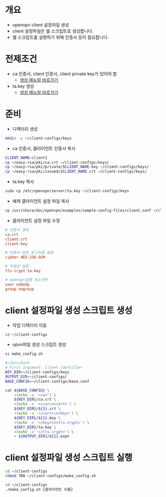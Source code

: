 # 개요
* openvpn client 설정파일 생성
* client 설정파일은 쉘 스크립트로 생성합니다.
* 쉘 스크립트를 실행하기 위해 인증서 등이 필요합니다.

# 전제조건
* ca 인증서, client 인증서, client private key가 있어야 함
    * [생성 메뉴얼 바로가기](./issue_certificate.md)
* ta.key 생성
    * [생성 메뉴얼 바로가기](./setup_openvpn.md)

# 준비
* 디렉터리 생성
```bash
mkdir -p ~/client-configs/keys
```

* ca 인증서, 클라이언트 인증서 복사
```bash
CLIENT_NAME=client1
cp ~/easy-rsa/pki/ca.crt ~/client-configs/keys/
cp ~/easy-rsa/pki/private/$CLIENT_NAME.key ~/client-configs/keys/
cp ~/easy-rsa/pki/issued/$CLIENT_NAME.crt ~/client-configs/keys/
```

* ta.key 복사
```bash
sudo cp /etc/openvpn/server/ta.key ~/client-configs/keys
```

* 예제 클라이언트 설정 파일 복사
```bash
cp /usr/share/doc/openvpn/examples/sample-config-files/client.conf ~/client-configs/base.conf
```

* 클라이언트 설정 파일 수정
```conf
# 인증서 경로
ca.crt
client.crt
client.key

# 인증서 암호 알고리즘 설정
cipher AES-256-GCM

# 무결성 설정
tls-crypt ta.key

# openvpn실행 최소권한
user nobody
group nogroup
```

# client 설정파일 생성 스크립트 생성
* 작업 디렉터리 이동
```bash
cd ~/client-configs
```

* opvn파일 생성 스크립트 생성
```bash
vi make_config.sh
```

```bash
#!/bin/bash
# First argument: Client identifier
KEY_DIR=~/client-configs/keys
OUTPUT_DIR=~/client-configs/
BASE_CONFIG=~/client-configs/base.conf

cat ${BASE_CONFIG} \
    <(echo -e '<ca>') \
    ${KEY_DIR}/ca.crt \
    <(echo -e '</ca>\n<cert>') \
    ${KEY_DIR}/${1}.crt \
    <(echo -e '</cert>\n<key>') \
    ${KEY_DIR}/${1}.key \
    <(echo -e '</key>\n<tls-crypt>') \
    ${KEY_DIR}/ta.key \
    <(echo -e '</tls-crypt>') \
    > ${OUTPUT_DIR}/${1}.ovpn
```

# client 설정파일 생성 스크립트 실행
```bash
cd ~/client-configs
chmod 700 ~/client-configs/make_config.sh
```

```bash
cd ~/client-configs
./make_config.sh {클라이언트 이름}
```

